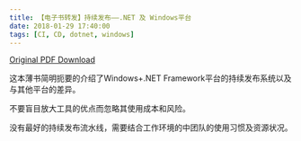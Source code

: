 ```yaml
---
title: 【电子书转发】持续发布——.NET 及 Windows平台
date: 2018-01-29 17:40:00
tags: [CI, CD, dotnet, windows]
---
```

[Original PDF Download](http://www.oreilly.com/webops-perf/free/files/continuous-delivery-with-windows-and-net.pdf)

这本薄书简明扼要的介绍了Windows+.NET Framework平台的持续发布系统以及与其他平台的差异。

不要盲目放大工具的优点而忽略其使用成本和风险。

没有最好的持续发布流水线，需要结合工作环境的中团队的使用习惯及资源状况。